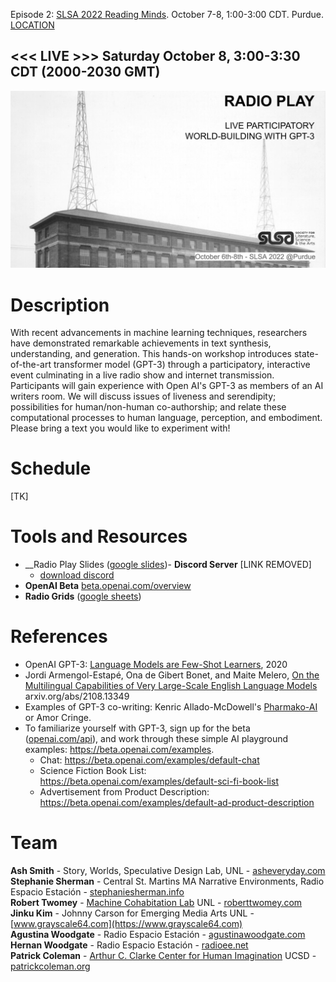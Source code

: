 Episode 2: [SLSA 2022 Reading Minds](https://litsciarts.org/slsa2022/). October 7-8, 1:00-3:00 CDT. Purdue. [LOCATION]()

<h2><<< LIVE >>> Saturday October 8, 3:00-3:30 CDT (2000-2030 GMT)</h2>

<img src="images/radio_play_ep2.jpg">
  
# Description

With recent advancements in machine learning techniques, researchers have demonstrated remarkable achievements in text synthesis, understanding, and generation. This hands-on workshop introduces state-of-the-art transformer model (GPT-3) through a participatory, interactive event culminating in a live radio show and internet transmission. Participants will gain experience with Open AI's GPT-3 as members of an AI writers room. We will discuss issues of liveness and serendipity; possibilities for human/non-human co-authorship; and relate these computational processes to human language, perception, and embodiment. Please bring a text you would like to experiment with!

# Schedule

[TK]

<!--
Saturday, June 11 2022

|    Time    | Activity |
|------------|----|
| 10:00	| __Introduction__ <br>  Background and setup |
| 10:30	| Activity: warming up our language engines (Discord). Discuss. |
| 11:00	| __Writer's Rooms 1__: Worldbuilding (small groups) |
| 11:45 | Reconvene: share out and decide on concept, themes |
| 12:00	| __Writer's Rooms 2__: Developing scenes (small group) | 
| 12:45 | Reconvene: share out scene progress, sign up for production. Other elements (sponsor messages, etc.)
| 13:00	| ~ lunch break ~ |
| 14:00 | __Pre-Production__: Peformance Planning  |
| 15:00 | Reconvene: share out. Sequence blocks, timing. | 
| 16:00 | Rehearsal and Sound Check | 
| 17:00 | __Performance and Broadcast__ Performance and Live Internet Transmission | 
| 17:30 | Debrief |
| 18:00 | ~ wrap ~ |

-->
# Tools and Resources
- __Radio Play Slides ([google slides](https://docs.google.com/presentation/d/11rs1DJ0iZlh6PJpaBPAl1U6GOl8UVNN_oU17pnysxsI/edit?usp=sharing))- __Discord Server__ [LINK REMOVED] <!-- [https://discord.gg/sErAemWj](https://discord.gg/sErAemWj) -->
  - [download discord](https://discord.com/download)
- __OpenAI Beta__ [beta.openai.com/overview](https://beta.openai.com/overview)
- __Radio Grids__ ([google sheets](https://docs.google.com/spreadsheets/d/10wWXvFbmwf_82i4O-ukt8g5YMj2YZ92ue6SNS5HMKcI/edit?usp=sharing))

# References
- OpenAI GPT-3: [Language Models are Few-Shot Learners](https://arxiv.org/abs/2005.14165), 2020
- Jordi Armengol-Estapé, Ona de Gibert Bonet, and Maite Melero, [On the Multilingual Capabilities of Very Large-Scale English Language
Models](https://arxiv.org/pdf/2108.13349.pdf) arxiv.org/abs/2108.13349
- Examples of GPT-3 co-writing: Kenric Allado-McDowell's [Pharmako-AI](https://ignota.org/products/pharmako-ai) or Amor Cringe.
- To familiarize yourself with GPT-3, sign up for the beta ([openai.com/api](https://openai.com/api)), and work through these simple AI playground examples: https://beta.openai.com/examples.
  - Chat: https://beta.openai.com/examples/default-chat
  - Science Fiction Book List: https://beta.openai.com/examples/default-sci-fi-book-list
  - Advertisement from Product Description: https://beta.openai.com/examples/default-ad-product-description

# Team

**Ash Smith** - Story, Worlds, Speculative Design Lab, UNL - [asheveryday.com](https://asheveryday.com/)<br>
**Stephanie Sherman** - Central St. Martins MA Narrative Environments, Radio Espacio Estación - [stephaniesherman.info](https://stephaniesherman.info/)<br>
**Robert Twomey** - [Machine Cohabitation Lab](http://cohab-lab.net) UNL - [roberttwomey.com](https://roberttwomey.com)<br>
**Jinku Kim** - Johnny Carson for Emerging Media Arts UNL - [www.grayscale64.com](https://www.grayscale64.com)<br>
**Agustina Woodgate** -  Radio Espacio Estación - [agustinawoodgate.com](https://agustinawoodgate.com)<br>
**Hernan Woodgate** - Radio Espacio Estación - [radioee.net](http://radioee.net)<br>
**Patrick Coleman** - [Arthur C. Clarke Center for Human Imagination](imagination.ucsd.edu) UCSD - [patrickcoleman.org](https://www.patrickcoleman.org/)<br>

<!--

# Images

![Image](images/ai_orson_wells_4k.jpg)

_left: Orson Welles shown in rehearsal directing his Mercury Theatre of the Air troupe. 1938, right: Rehearsing in Latent Space_

![Image](images/barca_girls_out_4k.jpg)

_left: Two children listen to radio, from cover of Radio Barcelona magazine, 1925 ([source](http://radioassociacio.cat/history/)), right: Two children listen to radio in latent space_

![Image](images/ai_portable_radio_out.jpg)

![Image](images/ai_radio_bunker_out.jpg)

<img src="https://www.alaskapublic.org/wp-content/uploads/2015/09/1238M_Orsonwithcast_PF_1938-900x643.jpg">

Orson Welles shown in rehearsal directing his Mercury Theatre of the Air troupe. 1938 (Photo Courtesy of Photofest, Inc.) [source](https://www.alaskapublic.org/2015/10/23/war-of-the-worlds/)
-->
